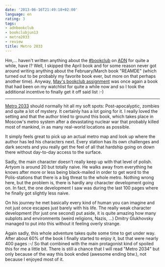 ```yaml
---
date: '2013-06-16T21:49:18+02:00'
language: en
rating: 3
tags:
- adnbookclub
- bookclubjun13
- metro2033
- review
title: Metro 2033
---
```



Hm,... haven't written anything about the [#bookclub][] on [ADN][] for quite a while, have I? Well, I skipped the April book and for some reason never got around writing anything about the February/March book "REAMDE" (which turned out to be probably my favorite book ever, but more on that perhaps another time). Anyway, [May's bookclub assignment][may] was once again a book that had been on my watchlist for quite a while now and so I took the additional incentive to finally get it off said list :-)

----------

[Metro 2033][metro2033] should normally hit all my soft spots: Post-apocalyptic, zombies and quite a lot of mystery. It certainly has a lot going for it. I really loved the setting and that the author tried to ground this book, which takes place in Moscow's metro system after a devastating nuclear war that probably killed most of mankind, in as many real-world locations as possible.

It simply feels great to pick up an actual metro map and look up where the author has led his characters next. Every station has its own challenges and dark secrets and you really get the feel of all that hardship going on down there without day-to-day access to the surface.

Sadly, the main character doesn't really keep up with that level of polish. Artyom is around 20 but totally naive. He walks away from everything he knows after more or less being black-mailed in order to get word to the Polis-stations that there is a big threat to the whole metro. Nothing wrong here, but the problem is, there is hardly any character development going on. In fact, the one development I saw was during the last 100 pages where he finally got slightly less naive.

On his journey he met basically every kind of human you can imagine and not just once escapes just barely with his life. The really weak character development (for just one second) put aside, it is quite amazing how many subplots and environments (weird religions, Nazis, ...) Dmitry Glukhovsky managed to put into this without it feeling overly strange.

Again sadly, this whole adventure takes quite some time to get under way. After about 60% of the book I finally started to enjoy it, but that were nearly 400 pages :-/ So that combined with the main protagonist kind of spoiled this for me a little bit. There is still a chance that I will read "Metro 2034" but only because of the way this book ended (awesome ending btw.), not because I enjoyed most of it.

[may]: http://adnbookclub.tumblr.com/post/50573910220/metro-2033
[adn]: https://join.app.net/
[#bookclub]: http://adnbookclub.com/
[metro2033]: http://www.goodreads.com/book/show/11063244-metro-2033
